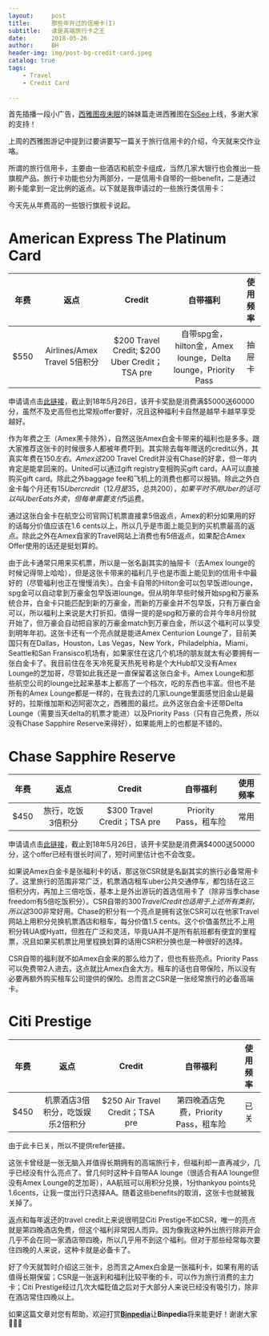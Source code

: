 ```yaml
---
layout:     post
title:      那些年开过的信用卡(I)
subtitle:   谁是高端旅行卡之王
date:       2018-05-26
author:     BH
header-img: img/post-bg-credit-card.jpeg
catalog: true
tags:
    - Travel
    - Credit Card
  
---
```


首先插播一段小广告，[西雅图夜未眠](https://binpedia.com/2018/05/20/%E8%A5%BF%E9%9B%85%E5%9B%BE%E5%A4%9C%E6%9C%AA%E7%9C%A0/)的姊妹篇走进西雅图在[SiSee](https://sisee.binpedia.com/2018/05/25/%E8%B5%B0%E8%BF%9B%E8%A5%BF%E9%9B%85%E5%9B%BE/)上线，多谢大家的支持！

上周的西雅图游记中提到过要讲要写一篇关于旅行信用卡的介绍，今天就来交作业咯。

所谓的旅行信用卡，主要由一些酒店和航空卡组成，当然几家大银行也会推出一些旗舰产品。旅行卡功能也分为两部分，一是信用卡自带的一些benefit，二是通过刷卡能拿到一定比例的返点。以下就是我申请过的一些旅行类信用卡：

今天先从年费高的一些银行旗舰卡说起。

American Express The Platinum Card
=====
|年费|返点|Credit|自带福利|使用频率|
|:---:|:---:|:---:|:---:|:---:|
|$550| Airlines/Amex Travel 5倍积分 |$200 Travel Credit; $200 Uber Credit；TSA pre|自带spg金，hilton金，Amex lounge，Delta lounge，Priority Pass|抽屉卡|

申请请点击[此链接](http://refer.amex.us/BINH9wDl?xl=cp15)，截止到18年5月26日，该开卡奖励是消费满$5000送60000分，虽然不及史高但也比常规offer要好，况且这种福利卡自然是越早卡越早享受越好。

作为年费之王（Amex黑卡除外），自然这张Amex白金卡带来的福利也是多多。跟大家推荐这张卡的时候很多人都被年费吓到。其实除去每年赠送的credit以外，其真实年费在$150左右。Amex这$200 Travel Credit并没有Chase的好拿，但一年内肯定是能拿回来的。United可以通过gift registry变相购买gift card，AA可以直接购买gift card。除此之外baggage fee和飞机上的消费也都可以报销。除此之外白金卡每个月还有$15 Uber credit（12月是$35，总共$200），如果平时不用Uber的话可以叫UberEats外卖，但每单需要支付$5运费。

通过这张白金卡在航空公司官网订机票直接拿5倍返点，Amex的积分如果用的好的话每分价值应该在1.6 cents以上，所以几乎是市面上能见到的买机票最高的返点。除此之外在Amex自家的Travel网站上消费也有5倍返点，如果配合Amex Offer使用的话还是挺划算的。

由于此卡通常只用来买机票，所以是一张名副其实的抽屉卡（去Amex lounge的时候记得带上哈哈），但是这张卡带来的福利几乎也是市面上能见到的信用卡中最好的（尽管福利也正在慢慢消失）。白金卡自带的Hilton金可以包早饭进lounge，spg金可以自动拿到万豪金包早饭进lounge。但从明年早些时候开始spg和万豪系统合并，白金卡只能匹配到新的万豪金，而新的万豪金并不包早饭，只有万豪白金可以，所以福利上来说是大打折扣。值得一提的是spg和万豪的合并今年8月份就开始了，但万豪会自动把自家的万豪金match到万豪白金，所以这个福利可以享受到明年年初。这张卡还有一个亮点就是能进Amex Centurion Lounge了，目前美国只有在Dallas，Houston，Las Vegas，New York，Philadelphia，Miami，Seattle和San Fransisco机场有，如果家住在这几个机场的朋友就太有必要拥有一张白金卡了。我目前住在冬天冷死夏天热死号称是个大Hub却又没有Amex Lounge的芝加哥，尽管如此我还是一直保留着这张白金卡。Amex 
Lounge和那些航空公司的lounge比起来基本上都高了一个档次，吃的东西也丰富。但也不是所有的Amex Lounge都是一样的，在我去过的几家Lounge里面感觉旧金山是最好的，拉斯维加斯和迈阿密次之，西雅图的最烂。此外这张白金卡还带Delta Lounge（需要当天delta的机票才能进）以及Priority Pass（只有自己免费，所以没有Chase Sapphire Reserve来得好），如果能用上的也都是不错的。

Chase Sapphire Reserve
=====
|年费|返点|Credit|自带福利|使用频率|
|:---:|:---:|:---:|:---:|:---:|
|$450|旅行，吃饭 3倍积分 |$300 Travel Credit；TSA pre|Priority Pass，租车险|常用|

申请请点击[此链接](https://www.referyourchasecard.com/19/LXAEC4AZU4)，截止到18年5月26日，该开卡奖励是消费满$4000送50000分，这个offer已经有很长时间了，短时间里估计也不会改变。

如果说Amex白金卡是张福利卡的话，那这张CSR就是名副其实的旅行必备常用卡了。这里旅行的范围非常广泛，机票酒店租车uber公共交通停车，都包括在这三倍积分内，再加上三倍吃饭，基本上是外出游玩的首选信用卡了（除非当季chase freedom有5倍吃饭积分）。CSR自带的$300 Travel Credit也适用于上述所有类别，所以这$300非常好用。Chase的积分有一个亮点是拥有这张CSR可以在他家Travel网站上用积分兑换机票酒店和租车，每分价值1.5 cents。这个价值虽然比不上用积分转UA或Hyatt，但胜在广泛和灵活，毕竟UA并不是所有航班都有便宜的里程票，况且如果买机票比用里程换划算的话用CSR积分换也是一种很好的选择。

CSR自带的福利就不如Amex白金来的那么给力了，但也有些亮点。Priority Pass可以免费带2人进去，这点就比Amex白金大方。租车的话也自带保险，所以没有必要再额外购买租车公司提供的保险。总而言之CSR是一张经常旅行的必备高端卡。

Citi Prestige
=====
|年费|返点|Credit|自带福利|使用频率|
|:---:|:---:|:---:|:---:|:---:|
|$450|机票酒店3倍积分，吃饭娱乐2倍积分 |$250 Air Travel Credit；TSA pre|第四晚酒店免费，Priority Pass，租车险|已关|

由于此卡已关，所以不提供refer链接。

这张卡曾经是一张无脑入并值得长期拥有的高端旅行卡，但福利却一直再减少，几乎已经没有什么亮点了。曾几何时这种卡自带AA lounge（很适合有AA lounge但没有Amex Lounge的芝加哥），AA航班可以用积分兑换，1分thankyou points兑1.6cents，让我一度出行只选择AA。随着这些benefits的取消，这张卡也就被我关掉了。

返点和每年返还的travel credit上来说很明显Citi Prestige不如CSR，唯一的亮点就是第四晚酒店免费，但这个福利非常因人而异。因为像我这种外出旅行除非开会几乎不会在同一家酒店带四晚，所以几乎用不到这个福利。但对于那些经常每次要住四晚的人来说，这种卡就是必备卡了。

好了今天就暂时介绍这三张卡，总而言之Amex白金是一张福利卡，如果有用的话值得长期保留；CSR是一张返利和福利比较平衡的卡，可以作为旅行消费的主力卡；Citi Prestige经过几次大幅贬值之后对于大部分人来说已经没有吸引力，除非在酒店常住四晚以上。

如果这篇文章对您有帮助，欢迎打赏[**Binpedia**](http://binpedia.com/03Donation)让**Binpedia**将来能更好！谢谢大家🙏🙏🙏